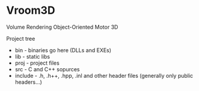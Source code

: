Vroom3D
=======

Volume Rendering Object-Oriented Motor 3D



Project tree
- bin - binaries go here (DLLs and EXEs)
- lib - static libs
- proj - project files
- src - C and C++ sopurces
- include - .h, .h++, .hpp, .inl and other header files (generally only public headers...)